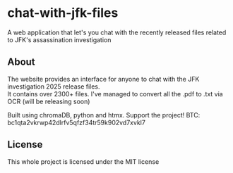 # chat-with-jfk-files
A web application that let's you chat with the recently released files related to JFK's assassination investigation

## About
The website provides an interface for anyone to chat with the JFK investigation 2025 release files.<br>
It contains over 2300+ files. I've managed to convert all the .pdf to .txt via OCR (will be releasing soon)

Built using chromaDB, python and htmx.
Support the project!
BTC: bc1qta2vkrwp42dlrfv5qfzf34tr59k902vd7xvkl7

## License
This whole project is licensed under the MIT license
